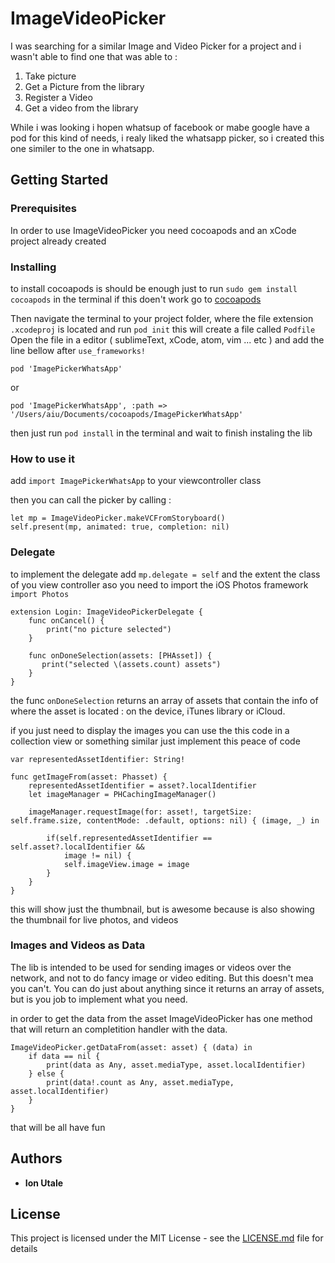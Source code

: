 # ImageVideoPicker
I was searching for a similar Image and Video Picker for a project and i wasn't able to find one that was able to :
1. Take picture
2. Get a Picture from the library
3. Register a Video
4. Get a video from the library

While i was looking i hopen whatsup of facebook or mabe google have a pod for this kind of needs, i realy liked the whatsapp picker, so i created this one similer to the one in whatsapp.

## Getting Started


### Prerequisites

In order to use ImageVideoPicker you need cocoapods and an xCode project already created

### Installing

to install cocoapods is should be enough just to run `sudo gem install cocoapods` in the terminal
if this doen't work go to [cocoapods](https://cocoapods.org/)

Then navigate the terminal to your project folder, where the file extension `.xcodeproj` is located and run `pod init`
this will create a file called `Podfile`
Open the file in a editor ( sublimeText, xCode, atom, vim ... etc ) and add the line bellow after `use_frameworks!`

```
pod 'ImagePickerWhatsApp'
```
or 
```
pod 'ImagePickerWhatsApp', :path => '/Users/aiu/Documents/cocoapods/ImagePickerWhatsApp'
```

then just run `pod install` in the terminal and wait to finish instaling the lib

### How to use it

add `import ImagePickerWhatsApp` to your viewcontroller class

then you can call the picker by calling :
```
let mp = ImageVideoPicker.makeVCFromStoryboard()
self.present(mp, animated: true, completion: nil)
```

### Delegate
to implement the delegate add `mp.delegate = self` and the extent the class of you view controller
aso you need to import the iOS Photos framework `import Photos`

````
extension Login: ImageVideoPickerDelegate {
    func onCancel() {
        print("no picture selected")
    }

    func onDoneSelection(assets: [PHAsset]) {
       print("selected \(assets.count) assets")
    }
}
````

the func `onDoneSelection` returns an array of assets that contain the info of where the asset is located : on the device, iTunes library or iCloud.

if you just need to display the images you can use the this code in a collection view or something similar just implement this peace of code
````
var representedAssetIdentifier: String!

func getImageFrom(asset: Phasset) {
    representedAssetIdentifier = asset?.localIdentifier
    let imageManager = PHCachingImageManager()

    imageManager.requestImage(for: asset!, targetSize: self.frame.size, contentMode: .default, options: nil) { (image, _) in

        if(self.representedAssetIdentifier == self.asset?.localIdentifier &&
            image != nil) {
            self.imageView.image = image
        }
    }
}

````

this will show just the thumbnail, but is awesome because is also showing the thumbnail for live photos, and videos

### Images and Videos as Data

The lib is intended to be used for sending images or videos over the network, and not to do fancy image or video editing. But this doesn't mea you can't. You can do just about anything since it returns an array of assets, but is you job to implement what you need.

in order to get the data from the asset ImageVideoPicker has one method that will return an completition handler with the data. 

```
ImageVideoPicker.getDataFrom(asset: asset) { (data) in
    if data == nil {
        print(data as Any, asset.mediaType, asset.localIdentifier)
    } else {
        print(data!.count as Any, asset.mediaType, asset.localIdentifier)
    }
}
```
that will be all
have fun

## Authors

* **Ion Utale** 

## License

This project is licensed under the MIT License - see the [LICENSE.md](LICENSE.md) file for details





